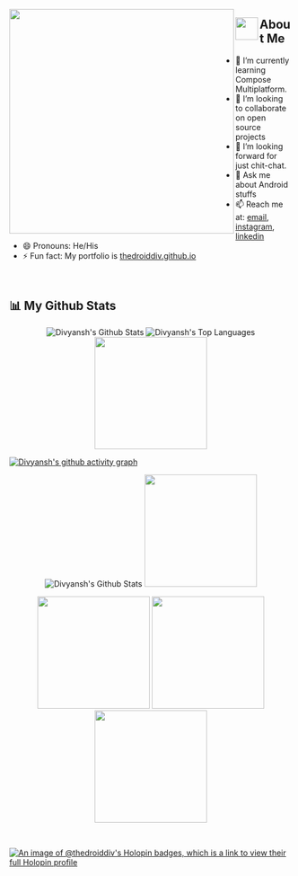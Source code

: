 <p>

<img align="left" src="https://user-images.githubusercontent.com/69595691/193453676-3abfe557-1fc1-46d8-8075-3b17b9f54887.gif" width="400px">

## <img align="left" src="https://user-images.githubusercontent.com/65576812/180335476-afb779d0-4032-4e60-9f4d-d1c3e849db2c.png" width="40px"> About Me

- 🌱 I’m currently learning Compose Multiplatform.  
- 👯 I’m looking to collaborate on open source projects  
- 🤔 I’m looking forward for just chit-chat. 
- 💬 Ask me about Android stuffs 
- 📫 Reach me at: <a href="mailto:divyanshdxn@gmail.com">email</a>, <a href="https://instagram.com/thedroiddiv">instagram<a/>, <a href="https://www.linkedin.com/in/thedroiddiv/">linkedin<a/>
- 😄 Pronouns: He/His
- ⚡ Fun fact: My portfolio is <a href="https://thedroiddiv.github.io/" target="_blank"/>thedroiddiv.github.io</a>

<p />

<br clear="left"/>

## 📊 My Github Stats

<p align="center">
<span><img alt="Divyansh's Github Stats" src="https://github-readme-stats.vercel.app/api?username=thedroiddiv&show_icons=true&count_private=true&theme=react&hide_border=true&bg_color=0D1117" /></span>
 <span><img alt="Divyansh's Top Languages" src="https://github-readme-stats.vercel.app/api/top-langs/?username=thedroiddiv&langs_count=8&count_private=true&layout=compact&theme=react&hide_border=true&bg_color=0D1117" /></span>
 <span><img src="https://user-images.githubusercontent.com/65576812/183567672-780321f4-eda3-4501-88a8-ea73f9e87d85.gif" width="200px"></span>
 </p>
 
 
 [![Divyansh's github activity graph](https://github-readme-activity-graph.vercel.app/graph?username=thedroiddiv&bg_color=0d1117&color=00bfc2&line=00696b&point=00ffff&area=true&hide_border=true)](https://github.com/ashutosh00710/github-readme-activity-graph)
 
 <p align="center">
 <span><img alt="Divyansh's Github Stats" src="https://streak-stats.demolab.com?user=thedroiddiv&theme=cobalt&hide_border=true" /></span>
 <span><img src="https://github.com/thedroiddiv/thedroiddiv/assets/69595691/503a78ae-ab13-455f-aeeb-9eccaafa53ee" width="200px"></span>
 </p>
 
 <p align="center">
 <img src="https://github.com/thedroiddiv/thedroiddiv/assets/69595691/ad02e3df-ee1e-436c-9d2a-adad55645b5f" width="200px">
 <img src="https://github.com/thedroiddiv/thedroiddiv/assets/69595691/596b96c1-3d71-4925-accd-efa871909996" width="200px">
 <img src="https://github.com/thedroiddiv/thedroiddiv/assets/69595691/16ecfeb3-fd92-4834-8535-0c5d188ae2d8" width="200px">
 </p>

 <br/>
<p />

 
[![An image of @thedroiddiv's Holopin badges, which is a link to view their full Holopin profile](https://holopin.me/thedroiddiv)](https://holopin.io/@thedroiddiv)


